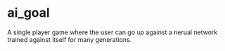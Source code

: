# ai_goal
A single player game where the user can go up against a nerual network trained against itself for many generations.
